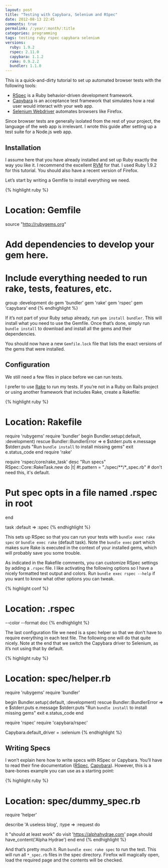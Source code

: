 ```yaml
---
layout: post
title: "Testing with Capybara, Selenium and RSpec"
date: 2012-08-13 22:45
comments: true
permalink: /:year/:month/:title
categories: programming
tags: testing ruby rspec capybara selenium
versions:
  ruby: 1.9.2
  rspec: 2.11.0
  capybara: 1.1.2
  rake: 0.9.2.2
  bundler: 1.1.0
---
```


This is a quick-and-dirty tutorial to set up automated browser tests with the
following tools:

* [RSpec](https://www.relishapp.com/rspec/) is a Ruby behavior-driven
  development framework.
* [Capybara](https://github.com/jnicklas/capybara/) is an acceptance test
  framework that simulates how a real user would interact with your web app.
* [Selenium Webdriver](http://seleniumhq.org/) automates browsers like Firefox.

Since browser tests are generally isolated from the rest of your project, the
language of the web app is irrelevant. I wrote this guide after setting up a
test suite for a Node.js web app.

<!--more-->

## Installation

I assume here that you have already installed and set up Ruby exactly the way
you like it. I recommend the excellent [RVM](https://rvm.io/) for that. I used
Ruby 1.9.2 for this tutorial. You should also have a recent version of Firefox.

Let’s start by writing a Gemfile to install everything we need.

{% highlight ruby %}
# Location: Gemfile

source "http://rubygems.org"

# Add dependencies to develop your gem here.
# Include everything needed to run rake, tests, features, etc.
group :development do
  gem 'bundler'
  gem 'rake'
  gem 'rspec'
  gem 'capybara'
end
{% endhighlight %}

If it’s not part of your Ruby setup already, run `gem install bundler`. This
will install what you need to use the Gemfile. Once that’s done, simply run
`bundle install` to download and install all the gems and their dependencies.

You should now have a new `Gemfile.lock` file that lists the exact versions of
the gems that were installed.

## Configuration

We still need a few files in place before we can run tests.

I prefer to use [Rake](http://rake.rubyforge.org/) to run my tests. If you’re
not in a Ruby on Rails project or using another framework that includes Rake,
create a Rakefile:

{% highlight ruby %}
# Location: Rakefile

require 'rubygems'
require 'bundler'
begin
  Bundler.setup(:default, :development)
rescue Bundler::BundlerError => e
  $stderr.puts e.message
  $stderr.puts "Run `bundle install` to install missing gems"
  exit e.status_code
end
require 'rake'

require 'rspec/core/rake_task'
desc "Run specs"
RSpec::Core::RakeTask.new do |t|
  #t.pattern = "./spec/**/*_spec.rb" # don't need this, it's default.
  # Put spec opts in a file named .rspec in root
end

task :default => :spec
{% endhighlight %}

This sets up RSpec so that you can run your tests with `bundle exec rake spec`
or `bundle exec rake` (default task). Note the `bundle exec` part which makes
sure Rake is executed in the context of your installed gems, which will probably
save you some trouble.

As indicated in the Rakefile comments, you can customize RSpec settings by
adding a `.rspec` file. I like activating the following options so I have a
nicely formatted test output and colors. Run `bundle exec rspec --help` if you
want to know what other options you can tweak.

{% highlight conf %}
# Location: .rspec
--color
--format doc
{% endhighlight %}

The last configuration file we need is a spec helper so that we don’t have to
require everything in each test file. The following one will do that quite
nicely. Note at the end that we switch the Capybara driver to Selenium, as it’s
not using that by default.

{% highlight ruby %}
# Location: spec/helper.rb

require 'rubygems'
require 'bundler'

begin
  Bundler.setup(:default, :development)
rescue Bundler::BundlerError => e
  $stderr.puts e.message
  $stderr.puts "Run `bundle install` to install missing gems"
  exit e.status_code
end

require 'rspec'
require 'capybara/rspec'

Capybara.default_driver = :selenium
{% endhighlight %}

## Writing Specs

I won’t explain here how to write specs with RSpec or Capybara. You’ll have to
read their fine documentation
([RSpec](https://www.relishapp.com/rspec/rspec-core/docs),
[Capybara](https://github.com/jnicklas/capybara/)). However, this is a
bare-bones example you can use as a starting point:

{% highlight ruby %}
# Location: spec/dummy_spec.rb

require 'helper'

describe 'A useless blog', :type => :request do

  it "should at least work" do
    visit 'https://alphahydrae.com'
    page.should have_content('Alpha Hydrae')
  end
end
{% endhighlight %}

And that’s pretty much it. Run `bundle exec rake spec` to run the test. This
will run all `*_spec.rb` files in the spec directory. Firefox will magically
open, load the required page and the contents will be checked.
